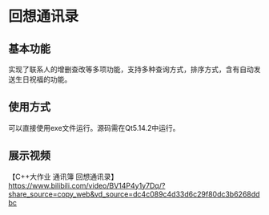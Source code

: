 # 回想通讯录
## 基本功能
实现了联系人的增删查改等多项功能，支持多种查询方式，排序方式，含有自动发送生日祝福的功能。
## 使用方式
可以直接使用exe文件运行。源码需在Qt5.14.2中运行。
## 展示视频
【C++大作业 通讯簿 回想通讯录】 https://www.bilibili.com/video/BV14P4y1y7Dq/?share_source=copy_web&vd_source=dc4c089c4d33d6c29f80dc3b6268ddbc
